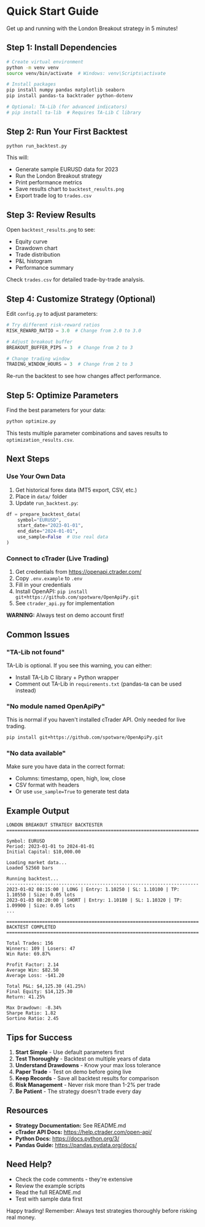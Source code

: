 # Quick Start Guide

Get up and running with the London Breakout strategy in 5 minutes!

## Step 1: Install Dependencies

```bash
# Create virtual environment
python -m venv venv
source venv/bin/activate  # Windows: venv\Scripts\activate

# Install packages
pip install numpy pandas matplotlib seaborn
pip install pandas-ta backtrader python-dotenv

# Optional: TA-Lib (for advanced indicators)
# pip install ta-lib  # Requires TA-Lib C library
```

## Step 2: Run Your First Backtest

```bash
python run_backtest.py
```

This will:
- Generate sample EURUSD data for 2023
- Run the London Breakout strategy
- Print performance metrics
- Save results chart to `backtest_results.png`
- Export trade log to `trades.csv`

## Step 3: Review Results

Open `backtest_results.png` to see:
- Equity curve
- Drawdown chart
- Trade distribution
- P&L histogram
- Performance summary

Check `trades.csv` for detailed trade-by-trade analysis.

## Step 4: Customize Strategy (Optional)

Edit `config.py` to adjust parameters:

```python
# Try different risk-reward ratios
RISK_REWARD_RATIO = 3.0  # Change from 2.0 to 3.0

# Adjust breakout buffer
BREAKOUT_BUFFER_PIPS = 3  # Change from 2 to 3

# Change trading window
TRADING_WINDOW_HOURS = 3  # Change from 2 to 3
```

Re-run the backtest to see how changes affect performance.

## Step 5: Optimize Parameters

Find the best parameters for your data:

```bash
python optimize.py
```

This tests multiple parameter combinations and saves results to `optimization_results.csv`.

## Next Steps

### Use Your Own Data

1. Get historical forex data (MT5 export, CSV, etc.)
2. Place in `data/` folder
3. Update `run_backtest.py`:

```python
df = prepare_backtest_data(
    symbol="EURUSD",
    start_date="2023-01-01",
    end_date="2024-01-01",
    use_sample=False  # Use real data
)
```

### Connect to cTrader (Live Trading)

1. Get credentials from https://openapi.ctrader.com/
2. Copy `.env.example` to `.env`
3. Fill in your credentials
4. Install OpenAPI: `pip install git+https://github.com/spotware/OpenApiPy.git`
5. See `ctrader_api.py` for implementation

**WARNING:** Always test on demo account first!

## Common Issues

### "TA-Lib not found"

TA-Lib is optional. If you see this warning, you can either:
- Install TA-Lib C library + Python wrapper
- Comment out TA-Lib in `requirements.txt` (pandas-ta can be used instead)

### "No module named OpenApiPy"

This is normal if you haven't installed cTrader API. Only needed for live trading.

```bash
pip install git+https://github.com/spotware/OpenApiPy.git
```

### "No data available"

Make sure you have data in the correct format:
- Columns: timestamp, open, high, low, close
- CSV format with headers
- Or use `use_sample=True` to generate test data

## Example Output

```
LONDON BREAKOUT STRATEGY BACKTESTER
======================================================================

Symbol: EURUSD
Period: 2023-01-01 to 2024-01-01
Initial Capital: $10,000.00

Loading market data...
Loaded 52560 bars

Running backtest...
----------------------------------------------------------------------
2023-01-02 08:15:00 | LONG | Entry: 1.10250 | SL: 1.10100 | TP: 1.10550 | Size: 0.05 lots
2023-01-03 08:20:00 | SHORT | Entry: 1.10180 | SL: 1.10320 | TP: 1.09900 | Size: 0.05 lots
...

======================================================================
BACKTEST COMPLETED
======================================================================

Total Trades: 156
Winners: 109 | Losers: 47
Win Rate: 69.87%

Profit Factor: 2.14
Average Win: $82.50
Average Loss: -$41.20

Total P&L: $4,125.30 (41.25%)
Final Equity: $14,125.30
Return: 41.25%

Max Drawdown: -8.34%
Sharpe Ratio: 1.82
Sortino Ratio: 2.45
```

## Tips for Success

1. **Start Simple** - Use default parameters first
2. **Test Thoroughly** - Backtest on multiple years of data
3. **Understand Drawdowns** - Know your max loss tolerance
4. **Paper Trade** - Test on demo before going live
5. **Keep Records** - Save all backtest results for comparison
6. **Risk Management** - Never risk more than 1-2% per trade
7. **Be Patient** - The strategy doesn't trade every day

## Resources

- **Strategy Documentation:** See README.md
- **cTrader API Docs:** https://help.ctrader.com/open-api/
- **Python Docs:** https://docs.python.org/3/
- **Pandas Guide:** https://pandas.pydata.org/docs/

## Need Help?

- Check the code comments - they're extensive
- Review the example scripts
- Read the full README.md
- Test with sample data first

Happy trading! Remember: Always test strategies thoroughly before risking real money.
